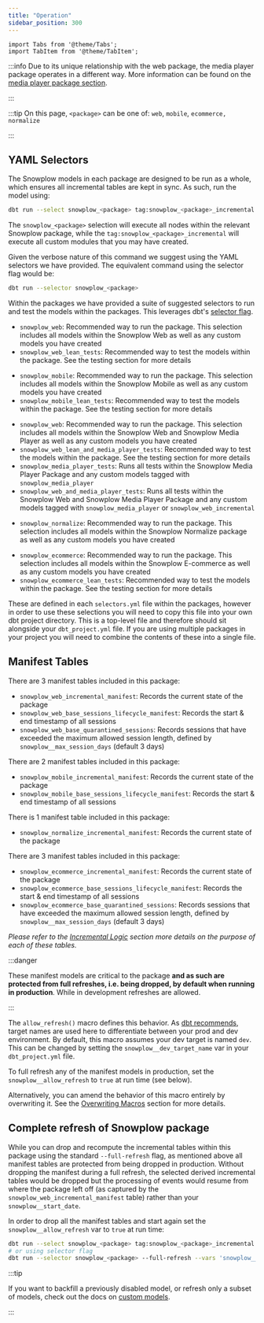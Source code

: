 ```yaml
---
title: "Operation"
sidebar_position: 300
---
```


```mdx-code-block
import Tabs from '@theme/Tabs';
import TabItem from '@theme/TabItem';
```

:::info
Due to its unique relationship with the web package, the media player package operates in a different way. More information can be found on the [media player package section](/docs/modeling-your-data/modeling-your-data-with-dbt/dbt-models/dbt-media-player-data-model/index.md).

:::

:::tip
On this page, `<package>` can be one of: `web`, `mobile`, `ecommerce,` `normalize`

:::



## YAML Selectors

The Snowplow models in each package are designed to be run as a whole, which ensures all incremental tables are kept in sync. As such, run the model using:

```bash
dbt run --select snowplow_<package> tag:snowplow_<package>_incremental
```
The `snowplow_<package>` selection will execute all nodes within the relevant Snowplow package, while the `tag:snowplow_<package>_incremental` will execute all custom modules that you may have created.

Given the verbose nature of this command we suggest using the YAML selectors we have provided. The equivalent command using the selector flag would be:

```bash
dbt run --selector snowplow_<package>
```

Within the packages we have provided a suite of suggested selectors to run and test the models within the packages. This leverages dbt's [selector flag](https://docs.getdbt.com/reference/node-selection/syntax).

<Tabs groupId="dbt-packages">
<TabItem value="web" label="Snowplow Web" default>

- `snowplow_web`: Recommended way to run the package. This selection includes all models within the Snowplow Web as well as any custom models you have created
- `snowplow_web_lean_tests`: Recommended way to test the models within the package. See the testing section for more details

</TabItem>
<TabItem value="mobile" label="Snowplow Mobile">

- `snowplow_mobile`: Recommended way to run the package. This selection includes all models within the Snowplow Mobile as well as any custom models you have created
- `snowplow_mobile_lean_tests`: Recommended way to test the models within the package. See the testing section for more details

</TabItem>
<TabItem value="media" label="Snowplow Media Player">

- `snowplow_web`:  Recommended way to run the package. This selection includes all models within the Snowplow Web and Snowplow Media Player as well as any custom models you have created
- `snowplow_web_lean_and_media_player_tests`: Recommended way to test the models within the package. See the testing section for more details
- `snowplow_media_player_tests`: Runs all tests within the Snowplow Media Player Package and any custom models tagged with `snowplow_media_player`
- `snowplow_web_and_media_player_tests`: Runs all tests within the Snowplow Web and Snowplow Media Player Package and any custom models tagged with `snowplow_media_player` or `snowplow_web_incremental`

</TabItem>
<TabItem value="normalize" label="Snowplow Normalize">

- `snowplow_normalize`:  Recommended way to run the package. This selection includes all models within the Snowplow Normalize package as well as any custom models you have created

</TabItem>

<TabItem value="ecommerce" label="Snowplow E-commerce">

- `snowplow_ecommerce`: Recommended way to run the package. This selection includes all models within the Snowplow E-commerce as well as any custom models you have created
- `snowplow_ecommerce_lean_tests`: Recommended way to test the models within the package. See the testing section for more details

</TabItem>
</Tabs>


These are defined in each `selectors.yml` file within the packages, however in order to use these selections you will need to copy this file into your own dbt project directory. This is a top-level file and therefore should sit alongside your `dbt_project.yml` file. If you are using multiple packages in your project you will need to combine the contents of these into a single file.

## Manifest Tables
<Tabs groupId="dbt-packages">
<TabItem value="web" label="Snowplow Web" default>

There are 3 manifest tables included in this package:

- `snowplow_web_incremental_manifest`: Records the current state of the package
- `snowplow_web_base_sessions_lifecycle_manifest`: Records the start & end timestamp of all sessions
- `snowplow_web_base_quarantined_sessions`: Records sessions that have exceeded the maximum allowed session length, defined by `snowplow__max_session_days` (default 3 days)

</TabItem>
<TabItem value="mobile" label="Snowplow Mobile">

There are 2 manifest tables included in this package:

- `snowplow_mobile_incremental_manifest`: Records the current state of the package
- `snowplow_mobile_base_sessions_lifecycle_manifest`: Records the start & end timestamp of all sessions

</TabItem>
<TabItem value="normalize" label="Snowplow Normalize">

There is 1 manifest table included in this package:

- `snowplow_normalize_incremental_manifest`: Records the current state of the package

</TabItem>
<TabItem value="ecommerce" label="Snowplow E-commerce">

There are 3 manifest tables included in this package:

- `snowplow_ecommerce_incremental_manifest`: Records the current state of the package
- `snowplow_ecommerce_base_sessions_lifecycle_manifest`: Records the start & end timestamp of all sessions
- `snowplow_ecommerce_base_quarantined_sessions`: Records sessions that have exceeded the maximum allowed session length, defined by `snowplow__max_session_days` (default 3 days)

</TabItem>
</Tabs>

_Please refer to the [Incremental Logic](/docs/modeling-your-data/modeling-your-data-with-dbt/dbt-advanced-usage/dbt-incremental-logic/index.md) section more details on the purpose of each of these tables._

:::danger

These manifest models are critical to the package **and as such are protected from full refreshes, i.e. being dropped, by default when running in production**. While in development refreshes are allowed.

:::



The `allow_refresh()` macro defines this behavior. As [dbt recommends](https://docs.getdbt.com/faqs/target-names), target names are used here to differentiate between your prod and dev environment. By default, this macro assumes your dev target is named `dev`. This can be changed by setting the `snowplow__dev_target_name` var in your `dbt_project.yml` file.

To full refresh any of the manifest models in production, set the `snowplow__allow_refresh` to `true` at run time (see below).

Alternatively, you can amend the behavior of this macro entirely by overwriting it. See the [Overwriting Macros](/docs/modeling-your-data/modeling-your-data-with-dbt/dbt-advanced-usage/dbt-advanced-operation/index.md#overriding-macros) section for more details.

## Complete refresh of Snowplow package

While you can drop and recompute the incremental tables within this package using the standard `--full-refresh` flag, as mentioned above all manifest tables are protected from being dropped in production. Without dropping the manifest during a full refresh, the selected derived incremental tables would be dropped but the processing of events would resume from where the package left off (as captured by the `snowplow_web_incremental_manifest` table) rather than your `snowplow__start_date`.

In order to drop all the manifest tables and start again set the `snowplow__allow_refresh` var to `true` at run time:


```bash
dbt run --select snowplow_<package> tag:snowplow_<package>_incremental --full-refresh --vars 'snowplow__allow_refresh: true'
# or using selector flag
dbt run --selector snowplow_<package> --full-refresh --vars 'snowplow__allow_refresh: true'
```

:::tip

If you want to backfill a previously disabled model, or refresh only a subset of models, check out the docs on [custom models](/docs/modeling-your-data/modeling-your-data-with-dbt/dbt-custom-models/index.md).

:::
